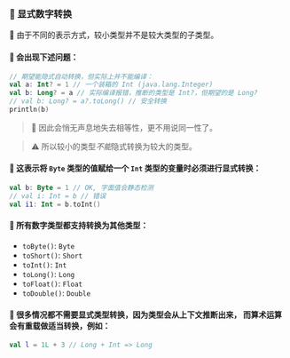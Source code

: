 ### 🔄 显式数字转换

🚫 由于不同的表示方式，较小类型并不是较大类型的子类型。

#### 🤔 会出现下述问题：

```kotlin
// 期望能隐式自动转换，但实际上并不能编译：
val a: Int? = 1 // 一个装箱的 Int (java.lang.Integer)
val b: Long? = a // 实际编译报错，推断的类型是 Int?，但期望的是 Long?
// val b: Long? = a?.toLong() // 安全转换
println(b)
```
> 🚨 因此会悄无声息地失去相等性，更不用说同一性了。

> ⚠️ 所以较小的类型<em>不能</em>隐式转换为较大的类型。


#### 🔄 这表示将 `Byte` 类型的值赋给一个 `Int` 类型的变量时必须进行显式转换：

```kotlin
val b: Byte = 1 // OK, 字面值会静态检测
// val i: Int = b // 错误
val i1: Int = b.toInt()
```

#### 🔄 所有数字类型都支持转换为其他类型：

- `toByte()`: `Byte`
- `toShort()`: `Short`
- `toInt()`: `Int`
- `toLong()`: `Long`
- `toFloat()`: `Float`
- `toDouble()`: `Double`

#### 🧠 很多情况都不需要显式类型转换，因为类型会从上下文推断出来， 而算术运算会有重载做适当转换，例如：

```kotlin
val l = 1L + 3 // Long + Int => Long
```